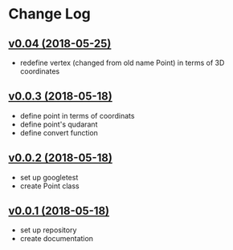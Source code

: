 # Change Log

## [v0.04 (2018-05-25)](../tree/v0.0.4)
- redefine vertex (changed from old name Point) in terms of 3D 
  coordinates

## [v0.0.3 (2018-05-18)](../tree/v0.0.3)
- define point in terms of coordinats
- define point's qudarant
- define convert function

## [v0.0.2 (2018-05-18)](../tree/v0.0.2)
- set up googletest
- create Point class

## [v0.0.1 (2018-05-18)](../tree/v0.0.1)
 - set up repository
 - create documentation
